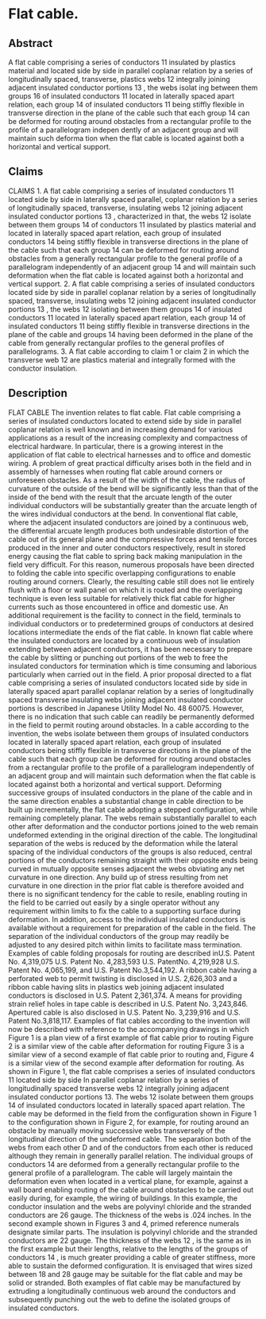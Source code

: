 # Flat cable.

## Abstract
A flat cable comprising a series of conductors 11 insulated by plastics material and located side by side in parallel coplanar relation by a series of longitudinally spaced, transverse, plastics webs 12 integrally joining adjacent insulated conductor portions 13 , the webs isolat ing between them groups 16 of insulated conductors 11 located in laterally spaced apart relation, each group 14 of insulated conductors 11 being stiffly flexible in transverse direction in the plane of the cable such that each group 14 can be deformed for routing around obstacles from a rectangular profile to the profile of a parallelogram indepen dently of an adjacent group and will maintain such deforma tion when the flat cable is located against both a horizontal and vertical support.

## Claims
CLAIMS 1. A flat cable comprising a series of insulated conductors 11 located side by side in laterally spaced parallel, coplanar relation by a series of longitudinally spaced, transverse, insulating webs 12 joining adjacent insulated conductor portions 13 , characterized in that, the webs 12 isolate between them groups 14 of conductors 11 insulated by plastics material and located in laterally spaced apart relation, each group of insulated conductors 14 being stiffly flexible in transverse directions in the plane of the cable such that each group 14 can be deformed for routing around obstacles from a generally rectangular profile to the general profile of a parallelogram independently of an adjacent group 14 and will maintain such deformation when the flat cable is located against both a horizontal and vertical support. 2. A flat cable comprising a series of insulated conductors located side by side in parallel coplanar relation by a series of longitudinally spaced, transverse, insulating webs 12 joining adjacent insulated conductor portions 13 , the webs 12 isolating between them groups 14 of insulated conductors 11 located in laterally spaced apart relation, each group 14 of insulated conductors 11 being stiffly flexible in transverse directions in the plane of the cable and groups 14 having been deformed in the plane of the cable from generally rectangular profiles to the general profiles of parallelograms. 3. A flat cable according to claim 1 or claim 2 in which the transverse web 12 are plastics material and integrally formed with the conductor insulation.

## Description
FLAT CABLE The invention relates to flat cable. Flat cable comprising a series of insulated conductors located to extend side by side in parallel coplanar relation is well known and in increasing demand for various applications as a result of the increasing complexity and compactness of electrical hardware. In particular, there is a growing interest in the application of flat cable to electrical harnesses and to office and domestic wiring. A problem of great practical difficulty arises both in the field and in assembly of harnesses when routing flat cable around corners or unforeseen obstacles. As a result of the width of the cable, the radius of curvature of the outside of the bend will be significantly less than that of the inside of the bend with the result that the arcuate length of the outer individual conductors will be substantially greater than the arcuate length of the wires individual conductors at the bend. In conventional flat cable, where the adjacent insulated conductors are joined by a continuous web, the differential arcuate length produces both undesirable distortion of the cable out of its general plane and the compressive forces and tensile forces produced in the inner and outer conductors respectively, result in stored energy causing the flat cable to spring back making manipulation in the field very difficult. For this reason, numerous proposals have been directed to folding the cable into specific overlapping configurations to enable routing around corners. Clearly, the resulting cable still does not lie entirely flush with a floor or wall panel on which it is routed and the overlapping technique is even less suitable for relatively thick flat cable for higher currents such as those encountered in office and domestic use. An additional requirement is the facility to connect in the field, terminals to individual conductors or to predetermined groups of conductors at desired locations intermediate the ends of the flat cable. In known flat cable where the insulated conductors are located by a continuous web of insulation extending between adjacent conductors, it has been necessary to prepare the cable by slitting or punching out portions of the web to free the insulated conductors for termination which is time consuming and laborious particularly when carried out in the field. A prior proposal directed to a flat cable comprising a series of insulated conductors located side by side in laterally spaced apart parallel coplanar relation by a series of longitudinally spaced transverse insulating webs joining adjacent insulated conductor portions is described in Japanese Utility Model No. 48 60075. However, there is no indication that such cable can readily be permanently deformed in the field to permit routing around obstacles. In a cable according to the invention, the webs isolate between them groups of insulated conductors located in laterally spaced apart relation, each group of insulated conductors being stiffly flexible in transverse directions in the plane of the cable such that each group can be deformed for routing around obstacles from a rectangular profile to the profile of a parallelogram independently of an adjacent group and will maintain such deformation when the flat cable is located against both a horizontal and vertical support. Deforming successive groups of insulated conductors in the plane of the cable and in the same direction enables a substantial change in cable direction to be built up incrementally, the flat cable adopting a stepped configuration, while remaining completely planar. The webs remain substantially parallel to each other after deformation and the conductor portions joined to the web remain undeformed extending in the original direction of the cable. The longitudinal separation of the webs is reduced by the deformation while the lateral spacing of the individual conductors of the groups is also reduced, central portions of the conductors remaining straight with their opposite ends being curved in mutually opposite senses adjacent the webs obviating any net curvature in one direction. Any build up of stress resulting from net curvature in one direction in the prior flat cable is therefore avoided and there is no significant tendency for the cable to resile, enabling routing in the field to be carried out easily by a single operator without any requirement within limits to fix the cable to a supporting surface during deformation. In addition, access to the individual insulated conductors is available without a requirement for preparation of the cable in the field. The separation of the individual conductors of the group may readily be adjusted to any desired pitch within limits to facilitate mass termination. Examples of cable folding proposals for routing are described inU.S. Patent No. 4,319,075 U.S. Patent No. 4,283,593 U.S. PatentNo. 4,219,928 U.S. Patent No. 4,065,199, and U.S. Patent No.3,544,192. A ribbon cable having a perforated web to permit twisting is disclosed in U.S. 2,626,303 and a ribbon cable having slits in plastics web joining adjacent insulated conductors is disclosed in U.S. Patent 2,361,374. A means for providing strain relief holes in tape cable is described in U.S. Patent No. 3,243,846. Apertured cable is also disclosed in U.S. Patent No. 3,239,916 and U.S. Patent No.3,818,117. Examples of flat cables according to the invention will now be described with reference to the accompanying drawings in which Figure 1 is a plan view of a first example of flat cable prior to routing Figure 2 is a similar view of the cable after deformation for routing Figure 3 is a similar view of a second example of flat cable prior to routing and, Figure 4 is a similar view of the second example after deformation for routing. As shown in Figure 1, the flat cable comprises a series of insulated conductors 11 located side by side In parallel coplanar relation by a series of longitudinally spaced transverse webs 12 integrally joining adjacent insulated conductor portions 13. The webs 12 isolate between them groups 14 of insulated conductors located in laterally spaced apart relation. The cable may be deformed in the field from the configuration shown in Figure 1 to the configuration shown in Figure 2, for example, for routing around an obstacle by manually moving successive webs transversely of the longitudinal direction of the undeformed cable. The separation both of the webs from each other D and of the conductors from each other is reduced although they remain in generally parallel relation. The individual groups of conductors 14 are deformed from a generally rectangular profile to the general profile of a parallelogram. The cable will largely maintain the deformation even when located in a vertical plane, for example, against a wall board enabling routing of the cable around obstacles to be carried out easily during, for example, the wiring of buildings. In this example, the conductor insulation and the webs are polyvinyl chloride and the stranded conductors are 26 gauge. The thickness of the webs is .024 inches. In the second example shown in Figures 3 and 4, primed reference numerals designate similar parts. The insulation is polyvinyl chloride and the stranded conductors are 22 gauge. The thickness of the webs 12 , is the same as in the first example but their lengths, relative to the lengths of the groups of conductors 14 , is much greater providing a cable of greater stiffness, more able to sustain the deformed configuration. It is envisaged that wires sized between 18 and 28 gauge may be suitable for the flat cable and may be solid or stranded. Both examples of flat cable may be manufactured by extruding a longitudinally continuous web around the conductors and subsequently punching out the web to define the isolated groups of insulated conductors.